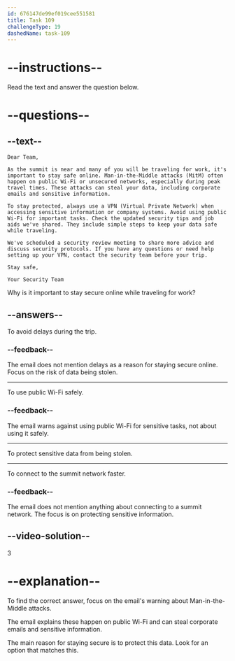 ```yaml
---
id: 676147de99ef019cee551581
title: Task 109
challengeType: 19
dashedName: task-109
---
```


<!-- READING -->

# --instructions--

Read the text and answer the question below.

# --questions--

## --text--

`Dear Team,`

`As the summit is near and many of you will be traveling for work, it's important to stay safe online. Man-in-the-Middle attacks (MitM) often happen on public Wi-Fi or unsecured networks, especially during peak travel times. These attacks can steal your data, including corporate emails and sensitive information.`

`To stay protected, always use a VPN (Virtual Private Network) when accessing sensitive information or company systems. Avoid using public Wi-Fi for important tasks. Check the updated security tips and job aids we've shared. They include simple steps to keep your data safe while traveling.`

`We've scheduled a security review meeting to share more advice and discuss security protocols. If you have any questions or need help setting up your VPN, contact the security team before your trip.`

`Stay safe,`

`Your Security Team`

Why is it important to stay secure online while traveling for work?

## --answers--

To avoid delays during the trip.

### --feedback--

The email does not mention delays as a reason for staying secure online. Focus on the risk of data being stolen.

---

To use public Wi-Fi safely.

### --feedback--

The email warns against using public Wi-Fi for sensitive tasks, not about using it safely.

---

To protect sensitive data from being stolen.

---

To connect to the summit network faster.

### --feedback--

The email does not mention anything about connecting to a summit network. The focus is on protecting sensitive information.

## --video-solution--

3

# --explanation--

To find the correct answer, focus on the email's warning about Man-in-the-Middle attacks.

The email explains these happen on public Wi-Fi and can steal corporate emails and sensitive information.

The main reason for staying secure is to protect this data. Look for an option that matches this.
